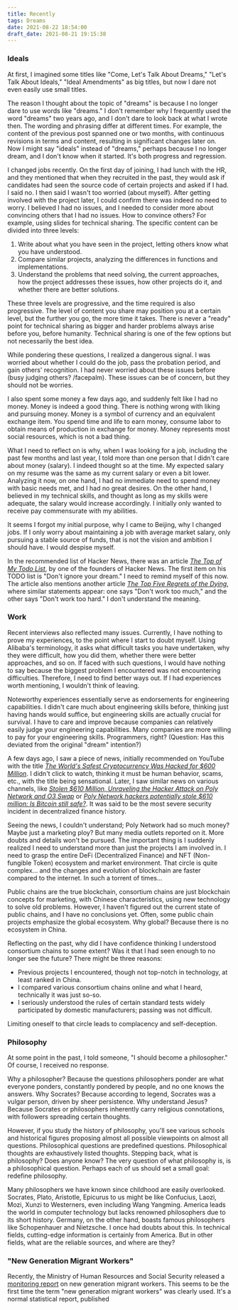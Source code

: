 ```yaml
---
title: Recently
tags: Dreams
date: 2021-08-22 18:54:00
draft_date: 2021-08-21 19:15:38
---
```


### Ideals

At first, I imagined some titles like "Come, Let's Talk About Dreams," "Let's Talk About Ideals," "Ideal Amendments" as big titles, but now I dare not even easily use small titles.

The reason I thought about the topic of "dreams" is because I no longer dare to use words like "dreams." I don't remember why I frequently used the word "dreams" two years ago, and I don't dare to look back at what I wrote then. The wording and phrasing differ at different times. For example, the content of the previous post spanned one or two months, with continuous revisions in terms and content, resulting in significant changes later on. Now I might say "ideals" instead of "dreams," perhaps because I no longer dream, and I don't know when it started. It's both progress and regression.

I changed jobs recently. On the first day of joining, I had lunch with the HR, and they mentioned that when they recruited in the past, they would ask if candidates had seen the source code of certain projects and asked if I had. I said no. I then said I wasn't too worried (about myself). After getting involved with the project later, I could confirm there was indeed no need to worry. I believed I had no issues, and I needed to consider more about convincing others that I had no issues. How to convince others? For example, using slides for technical sharing. The specific content can be divided into three levels:

1. Write about what you have seen in the project, letting others know what you have understood.
2. Compare similar projects, analyzing the differences in functions and implementations.
3. Understand the problems that need solving, the current approaches, how the project addresses these issues, how other projects do it, and whether there are better solutions.

These three levels are progressive, and the time required is also progressive. The level of content you share may position you at a certain level, but the further you go, the more time it takes. There is never a "ready" point for technical sharing as bigger and harder problems always arise before you, before humanity. Technical sharing is one of the few options but not necessarily the best idea.

While pondering these questions, I realized a dangerous signal. I was worried about whether I could do the job, pass the probation period, and gain others' recognition. I had never worried about these issues before (busy judging others? /facepalm). These issues can be of concern, but they should not be worries.

I also spent some money a few days ago, and suddenly felt like I had no money. Money is indeed a good thing. There is nothing wrong with liking and pursuing money. Money is a symbol of currency and an equivalent exchange item. You spend time and life to earn money, consume labor to obtain means of production in exchange for money. Money represents most social resources, which is not a bad thing.

What I need to reflect on is why, when I was looking for a job, including the past few months and last year, I told more than one person that I didn't care about money (salary). I indeed thought so at the time. My expected salary on my resume was the same as my current salary or even a bit lower. Analyzing it now, on one hand, I had no immediate need to spend money with basic needs met, and I had no great desires. On the other hand, I believed in my technical skills, and thought as long as my skills were adequate, the salary would increase accordingly. I initially only wanted to receive pay commensurate with my abilities.

It seems I forgot my initial purpose, why I came to Beijing, why I changed jobs. If I only worry about maintaining a job with average market salary, only pursuing a stable source of funds, that is not the vision and ambition I should have. I would despise myself.

In the recommended list of Hacker News, there was an article *[The Top of My Todo List](http://www.paulgraham.com/todo.html)*, by one of the founders of Hacker News. The first item on his TODO list is "Don't ignore your dream." I need to remind myself of this now. The article also mentions another article *[The Top Five Regrets of the Dying](https://bronnieware.com/regrets-of-the-dying/)*, where similar statements appear: one says "Don't work too much," and the other says "Don't work too hard." I don't understand the meaning.

### Work

Recent interviews also reflected many issues. Currently, I have nothing to prove my experiences, to the point where I start to doubt myself. Using Alibaba's terminology, it asks what difficult tasks you have undertaken, why they were difficult, how you did them, whether there were better approaches, and so on. If faced with such questions, I would have nothing to say because the biggest problem I encountered was not encountering difficulties. Therefore, I need to find better ways out. If I had experiences worth mentioning, I wouldn't think of leaving.

Noteworthy experiences essentially serve as endorsements for engineering capabilities. I didn't care much about engineering skills before, thinking just having hands would suffice, but engineering skills are actually crucial for survival. I have to care and improve because companies can relatively easily judge your engineering capabilities. Many companies are more willing to pay for your engineering skills. Programmers, right? (Question: Has this deviated from the original "dream" intention?)

A few days ago, I saw a piece of news, initially recommended on YouTube with the title *[The World's Safest Cryptocurrency Was Hacked for $600 Million](https://www.youtube.com/watch?v=yLmcxQfHtiM)*. I didn't click to watch, thinking it must be human behavior, scams, etc., with the title being sensational. Later, I saw similar news on various channels, like *[Stolen $610 Million, Unraveling the Hacker Attack on Poly Network and O3 Swap](https://new.qq.com/omn/20210813/20210813A09TMN00.html)* or *[Poly Network hackers potentially stole $610 million: Is Bitcoin still safe?](https://www.zdnet.com/article/poly-network-hackers-potentially-stole-610-million-is-bitcoin-still-safe/)*. It was said to be the most severe security incident in decentralized finance history.

Seeing the news, I couldn't understand; Poly Network had so much money? Maybe just a marketing ploy? But many media outlets reported on it. More doubts and details won't be pursued. The important thing is I suddenly realized I need to understand more than just the projects I am involved in. I need to grasp the entire DeFi (Decentralized Finance) and NFT (Non-fungible Token) ecosystem and market environment. That circle is quite complex... and the changes and evolution of blockchain are faster compared to the internet. In such a torrent of times...

Public chains are the true blockchain, consortium chains are just blockchain concepts for marketing, with Chinese characteristics, using new technology to solve old problems. However, I haven't figured out the current state of public chains, and I have no conclusions yet. Often, some public chain projects emphasize the global ecosystem. Why global? Because there is no ecosystem in China.

Reflecting on the past, why did I have confidence thinking I understood consortium chains to some extent? Was it that I had seen enough to no longer see the future? There might be three reasons:

- Previous projects I encountered, though not top-notch in technology, at least ranked in China.
- I compared various consortium chains online and what I heard, technically it was just so-so.
- I seriously understood the rules of certain standard tests widely participated by domestic manufacturers; passing was not difficult.

Limiting oneself to that circle leads to complacency and self-deception.

### Philosophy

At some point in the past, I told someone, "I should become a philosopher." Of course, I received no response.

Why a philosopher? Because the questions philosophers ponder are what everyone ponders, constantly pondered by people, and no one knows the answers. Why Socrates? Because according to legend, Socrates was a vulgar person, driven by sheer persistence. Why understand Jesus? Because Socrates or philosophers inherently carry religious connotations, with followers spreading certain thoughts.

However, if you study the history of philosophy, you'll see various schools and historical figures proposing almost all possible viewpoints on almost all questions. Philosophical questions are predefined questions. Philosophical thoughts are exhaustively listed thoughts. Stepping back, what is philosophy? Does anyone know? The very question of what philosophy is, is a philosophical question. Perhaps each of us should set a small goal: redefine philosophy.

Many philosophers we have known since childhood are easily overlooked. Socrates, Plato, Aristotle, Epicurus to us might be like Confucius, Laozi, Mozi, Xunzi to Westerners, even including Wang Yangming. America leads the world in computer technology but lacks renowned philosophers due to its short history. Germany, on the other hand, boasts famous philosophers like Schopenhauer and Nietzsche. I once had doubts about this. In technical fields, cutting-edge information is certainly from America. But in other fields, what are the reliable sources, and where are they?

### "New Generation Migrant Workers"

Recently, the Ministry of Human Resources and Social Security released a [monitoring report](http://www.mohrss.gov.cn/SYrlzyhshbzb/jiuye/gzdt/202108/t20210816_420736.html) on new generation migrant workers. This seems to be the first time the term "new generation migrant workers" was clearly used. It's a normal statistical report, published

